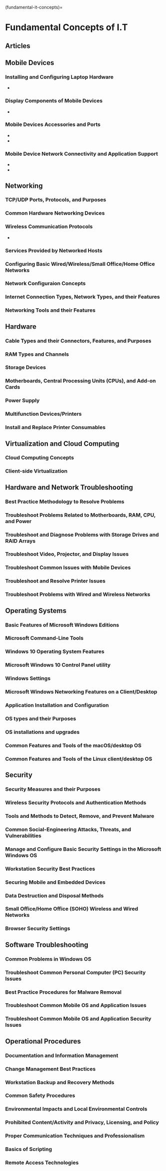 (fundamental-it-concepts)=

# Fundamental Concepts of I.T

## Articles

## Mobile Devices

### Installing and Configuring Laptop Hardware

* [](types-of-hardware-components)

### Display Components of Mobile Devices

* [](display-components)

### Mobile Devices Accessories and Ports

* [](connection-types)
* [](mobile-device-accessories)

### Mobile Device Network Connectivity and Application Support

* [](cellular-bluetooth-location-services)
* [](mobile-device-synchronization)

## Networking

### TCP/UDP Ports, Protocols, and Purposes

### Common Hardware Networking Devices

### Wireless Communication Protocols

* [](frequencies-and-channels)

### Services Provided by Networked Hosts

### Configuring Basic Wired/Wireless/Small Office/Home Office Networks

### Network Configuraion Concepts

### Internet Connection Types, Network Types, and their Features

### Networking Tools and their Features

## Hardware

### Cable Types and their Connectors, Features, and Purposes

### RAM Types and Channels

### Storage Devices

### Motherboards, Central Processing Units (CPUs), and Add-on Cards

### Power Supply

### Multifunction Devices/Printers

### Install and Replace Printer Consumables

## Virtualization and Cloud Computing

### Cloud Computing Concepts

### Client-side Virtualization

## Hardware and Network Troubleshooting

### Best Practice Methodology to Resolve Problems

### Troubleshoot Problems Related to Motherboards, RAM, CPU, and Power

### Troubleshoot and Diagnose Problems with Storage Drives and RAID Arrays

### Troubleshoot Video, Projector, and Display Issues

### Troubleshoot Common Issues with Mobile Devices

### Troubleshoot and Resolve Printer Issues

### Troubleshoot Problems with Wired and Wireless Networks

## Operating Systems

### Basic Features of Microsoft Windows Editions

### Microsoft Command-Line Tools

### Windows 10 Operating System Features

### Microsoft Windows 10 Control Panel utility

### Windows Settings

### Microsoft Windows Networking Features on a Client/Desktop

### Application Installation and Configuration

### OS types and their Purposes

### OS installations and upgrades 

### Common Features and Tools of the macOS/desktop OS

### Common Features and Tools of the Linux client/desktop OS

## Security

### Security Measures and their Purposes

### Wireless Security Protocols and Authentication Methods

### Tools and Methods to Detect, Remove, and Prevent Malware

### Common Social-Engineering Attacks, Threats, and Vulnerabilities

### Manage and Configure Basic Security Settings in the Microsoft Windows OS

### Workstation Security Best Practices

### Securing Mobile and Embedded Devices

### Data Destruction and Disposal Methods

### Small Office/Home Office (SOHO) Wireless and Wired Networks

### Browser Security Settings

## Software Troubleshooting

### Common Problems in Windows OS

### Troubleshoot Common Personal Computer (PC) Security Issues

### Best Practice Procedures for Malware Removal

### Troubleshoot Common Mobile OS and Application Issues

### Troubleshoot Common Mobile OS and Application Security Issues

## Operational Procedures

### Documentation and Information Management

### Change Management Best Practices

### Workstation Backup and Recovery Methods

### Common Safety Procedures

### Environmental Impacts and Local Environmental Controls

### Prohibited Content/Activity and Privacy, Licensing, and Policy

### Proper Communication Techniques and Professionalism

### Basics of Scripting

### Remote Access Technologies